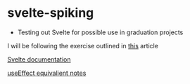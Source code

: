 # svelte-spiking

- Testing out Svelte for possible use in graduation projects

I will be following the exercise outlined in [this](https://www.twilio.com/blog/react-svelte-comparing-basics) article

[Svelte documentation](https://svelte.dev/docs)

[useEffect equivalient notes](https://svelte.dev/tutorial/onmount)
